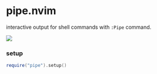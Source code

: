 pipe.nvim
=========

interactive output for shell commands with `:Pipe` command.

<a href="https://asciinema.org/a/fDKrBUl5RDKAoKwioCByyjCFX" target="_blank"><img src="https://asciinema.org/a/fDKrBUl5RDKAoKwioCByyjCFX.svg" /></a>

### setup
```lua
require("pipe").setup()
```
